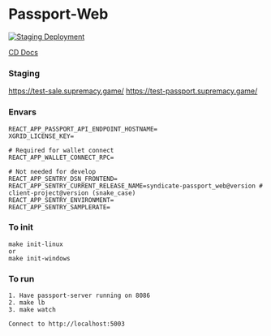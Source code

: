 # Passport-Web

[![Staging Deployment](https://github.com/ninja-syndicate/passport-web/actions/workflows/deploy-staging.yml/badge.svg)](https://github.com/ninja-syndicate/passport-web/actions/workflows/deploy-staging.yml)

[CD Docs](.github/workflows/README.md)

### Staging
https://test-sale.supremacy.game/
https://test-passport.supremacy.game/

### Envars

```shell
REACT_APP_PASSPORT_API_ENDPOINT_HOSTNAME=
XGRID_LICENSE_KEY=

# Required for wallet connect
REACT_APP_WALLET_CONNECT_RPC=

# Not needed for develop
REACT_APP_SENTRY_DSN_FRONTEND=
REACT_APP_SENTRY_CURRENT_RELEASE_NAME=syndicate-passport_web@version # client-project@version (snake_case)
REACT_APP_SENTRY_ENVIRONMENT=
REACT_APP_SENTRY_SAMPLERATE=
```

### To init

```shell
make init-linux
or
make init-windows
```

### To run

```shell
1. Have passport-server running on 8086
2. make lb
3. make watch

Connect to http://localhost:5003
```
